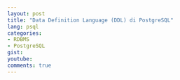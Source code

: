 ```yaml
---
layout: post
title: "Data Definition Language (DDL) di PostgreSQL"
lang: psql
categories:
- RDBMS
- PostgreSQL
gist: 
youtube: 
comments: true
---
```


